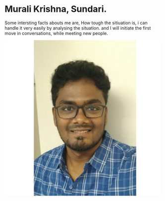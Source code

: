 
# Murali Krishna, Sundari.

Some intersting facts abouts me are, How tough the sitiuation is, i can handle it very easily by analysing the situation. and I will initiate the first move in conversations, while meeting new people.

![Murali Krishna Picture](Murali_Krishna_Image.jpeg)
